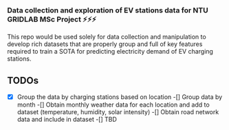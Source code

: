 ### Data collection and exploration of EV stations data for NTU GRIDLAB MSc Project  ⚡⚡⚡

This repo would be used solely for data collection and manipulation to develop rich datasets that are properly group and full of key features required to train a SOTA for predicting electricity demand of EV charging stations. 

## TODOs
-[x] Group the data by charging stations based on location
-[]  Group data by month
-[]  Obtain monthly weather data for each location and add to dataset (temperature, humidity, solar intensity)
-[]  Obtain road network data and include in dataset
-[]  TBD

 
